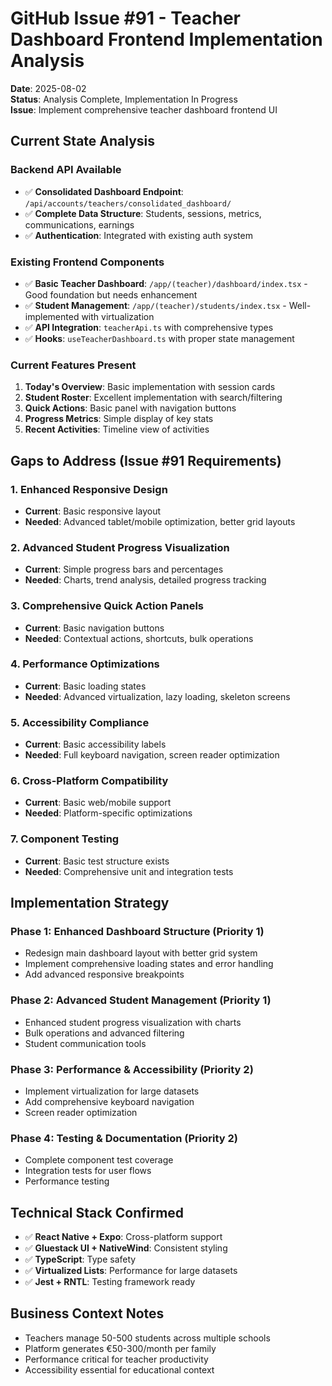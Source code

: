 # GitHub Issue #91 - Teacher Dashboard Frontend Implementation Analysis

**Date**: 2025-08-02  
**Status**: Analysis Complete, Implementation In Progress  
**Issue**: Implement comprehensive teacher dashboard frontend UI  

## Current State Analysis

### Backend API Available
- ✅ **Consolidated Dashboard Endpoint**: `/api/accounts/teachers/consolidated_dashboard/`
- ✅ **Complete Data Structure**: Students, sessions, metrics, communications, earnings
- ✅ **Authentication**: Integrated with existing auth system

### Existing Frontend Components
- ✅ **Basic Teacher Dashboard**: `/app/(teacher)/dashboard/index.tsx` - Good foundation but needs enhancement
- ✅ **Student Management**: `/app/(teacher)/students/index.tsx` - Well-implemented with virtualization
- ✅ **API Integration**: `teacherApi.ts` with comprehensive types
- ✅ **Hooks**: `useTeacherDashboard.ts` with proper state management

### Current Features Present
1. **Today's Overview**: Basic implementation with session cards
2. **Student Roster**: Excellent implementation with search/filtering
3. **Quick Actions**: Basic panel with navigation buttons
4. **Progress Metrics**: Simple display of key stats
5. **Recent Activities**: Timeline view of activities

## Gaps to Address (Issue #91 Requirements)

### 1. Enhanced Responsive Design
- **Current**: Basic responsive layout
- **Needed**: Advanced tablet/mobile optimization, better grid layouts

### 2. Advanced Student Progress Visualization
- **Current**: Simple progress bars and percentages
- **Needed**: Charts, trend analysis, detailed progress tracking

### 3. Comprehensive Quick Action Panels
- **Current**: Basic navigation buttons
- **Needed**: Contextual actions, shortcuts, bulk operations

### 4. Performance Optimizations
- **Current**: Basic loading states
- **Needed**: Advanced virtualization, lazy loading, skeleton screens

### 5. Accessibility Compliance
- **Current**: Basic accessibility labels
- **Needed**: Full keyboard navigation, screen reader optimization

### 6. Cross-Platform Compatibility
- **Current**: Basic web/mobile support
- **Needed**: Platform-specific optimizations

### 7. Component Testing
- **Current**: Basic test structure exists
- **Needed**: Comprehensive unit and integration tests

## Implementation Strategy

### Phase 1: Enhanced Dashboard Structure (Priority 1)
- Redesign main dashboard layout with better grid system
- Implement comprehensive loading states and error handling
- Add advanced responsive breakpoints

### Phase 2: Advanced Student Management (Priority 1)
- Enhanced student progress visualization with charts
- Bulk operations and advanced filtering
- Student communication tools

### Phase 3: Performance & Accessibility (Priority 2)
- Implement virtualization for large datasets
- Add comprehensive keyboard navigation
- Screen reader optimization

### Phase 4: Testing & Documentation (Priority 2)
- Complete component test coverage
- Integration tests for user flows
- Performance testing

## Technical Stack Confirmed
- ✅ **React Native + Expo**: Cross-platform support
- ✅ **Gluestack UI + NativeWind**: Consistent styling
- ✅ **TypeScript**: Type safety
- ✅ **Virtualized Lists**: Performance for large datasets
- ✅ **Jest + RNTL**: Testing framework ready

## Business Context Notes
- Teachers manage 50-500 students across multiple schools
- Platform generates €50-300/month per family
- Performance critical for teacher productivity
- Accessibility essential for educational context